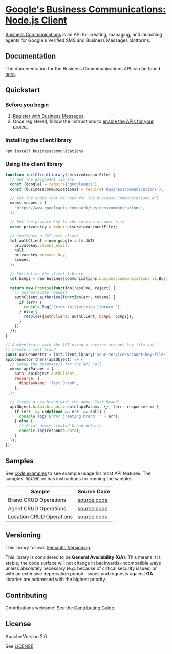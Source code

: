 # [Google's Business Communications: Node.js Client](https://github.com/google-business-communications/nodejs-businesscommunications)

[Business Communications](https://developers.google.com/business-communications/business-messages/reference/business-communications/rest) is an API for creating, managing, and launching agents for Google's Verified SMS and Business Messages platforms.

## Documentation

The documentation for the Business Commmunications API can be found [here](https://developers.google.com/business-communications/business-messages/reference/business-communications/rest).

## Quickstart

### Before you begin

1.  [Register with Business Messages](https://developers.google.com/business-communications/business-messages/guides/set-up/register).
1.  Once registered, follow the instructions to [enable the APIs for your project](https://developers.google.com/business-communications/business-messages/guides/set-up/register#enable-api).

### Installing the client library

```bash
npm install businesscommunications
```

### Using the client library

```javascript
function initClientLibrary(serviceAccountFile) {
  // Get the GoogleAPI library
  const {google} = require('googleapis');
  const {businesscommunications} = require('businesscommunications');

  // Set the scope that we need for the Business Communications API
  const scopes = [
    'https://www.googleapis.com/auth/businesscommunications',
  ];

  // Set the private key to the service account file
  const privatekey = require(serviceAccountFile);

  // Configure a JWT auth client
  let authClient = new google.auth.JWT(
    privatekey.client_email,
    null,
    privatekey.private_key,
    scopes,
  );

  // Initialize the client library
  let bcApi = new businesscommunications.businesscommunications_v1.Businesscommunications({}, google);

  return new Promise(function(resolve, reject) {
    // Authenticate request
    authClient.authorize(function(err, tokens) {
      if (err) {
        console.log('Error initiatizing library.');
      } else {
        resolve({authClient: authClient, bcApi: bcApi});
      }
    });
  });
}

// Authenticate with the API using a service account key file and
// create a test brand
const apiConnector = initClientLibrary('your-service-account-key-file-location');
apiConnector.then((apiObject) => {
  // Setup the parameters for the API call
  const apiParams = {
    auth: apiObject.authClient,
    resource: {
      displayName: 'Test Brand',
    },
  };

  // Create a new brand with the name "Test Brand"
  apiObject.bcApi.brands.create(apiParams, {}, (err, response) => {
    if (err !== undefined && err !== null) {
      console.log('Error creating brand: ' + err);
    } else {
      // Print newly created brand details
      console.log(response.data);
    }
  });
});
```

## Samples

See [code examples](https://github.com/google-business-communications/bc-bm-nodejs-command-line-examples) to see example
usage for most API features. The samples' `README.md` has instructions for running the samples.

| Sample                      | Source Code                       |
| --------------------------- | --------------------------------- |
| Brand CRUD Operations | [source code](https://github.com/google-business-communications/bc-bm-nodejs-command-line-examples/blob/master/brand_sample.js) |
| Agent CRUD Operations | [source code](https://github.com/google-business-communications/bc-bm-nodejs-command-line-examples/blob/master/agent_sample.js) |
| Location CRUD Operations | [source code](https://github.com/google-business-communications/bc-bm-nodejs-command-line-examples/blob/master/location_sample.js) |

## Versioning

This library follows [Semantic Versioning](http://semver.org/).

This library is considered to be **General Availability (GA)**. This means it
is stable; the code surface will not change in backwards-incompatible ways
unless absolutely necessary (e.g. because of critical security issues) or with
an extensive deprecation period. Issues and requests against **GA** libraries
are addressed with the highest priority.

## Contributing

Contributions welcome! See the [Contributing Guide](https://github.com/google-business-communications/nodejs-businesscommunications/CONTRIBUTING.md).

## License

Apache Version 2.0

See [LICENSE](https://github.com/google-business-communications/nodejs-businesscommunications/LICENSE)
